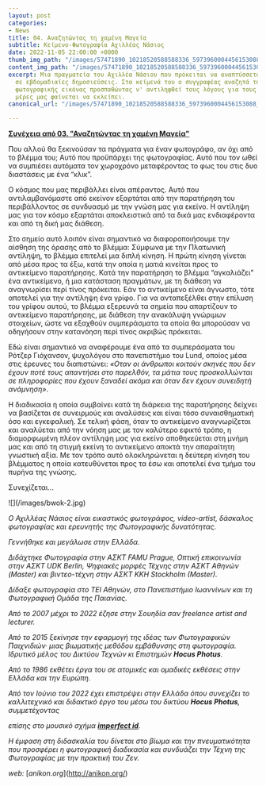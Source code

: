 ```yaml
---
layout: post
categories:
- News
title: 04. Αναζητώντας τη χαμένη Μαγεία
subtitle: Κείμενο-Φωτογραφία Αχιλλέας Νάσιος
date: 2022-11-05 22:00:00 +0000
thumb_img_path: "/images/57471890_10218520588588336_5973960004456153088_o.jpeg"
content_img_path: "/images/57471890_10218520588588336_5973960004456153088_o.jpeg"
excerpt: Μια πραγματεία του Αχιλλέα Νάσιου που πρόκειται να αναπτύσσεται σταδιακά
  σε εβδομαδιαίες δημοσιεύσεις. Στα κείμενά του ο συγγραφέας αναζητά την μαγεία της
  φωτογραφικής εικόνας προσπαθώντας ν' αντιληφθεί τους λόγους για τους οποίους στις
  μέρες μας φαίνεται να εκλείπει.
canonical_url: "/images/57471890_10218520588588336_5973960004456153088_o.jpeg"

---
```

<a href="https://hocusphotus.com/posts/03" target="blank">**Συνέχεια από 03. "Αναζητώντας τη χαμένη Μαγεία"**</a>

Που αλλού θα ξεκινούσαν τα πράγματα για έναν φωτογράφο, αν όχι από το βλέμμα του; Αυτό που προϋπάρχει της φωτογραφίας. Αυτό που τον ωθεί να συμπιέσει αυτόματα τον χωροχρόνο μεταφέροντας το φως του στις δυο διαστάσεις με ένα “κλικ”.

Ο κόσμος που μας περιβάλλει είναι απέραντος. Αυτό που αντιλαμβανόμαστε από εκείνον εξαρτάται από την παρατήρηση του περιβάλλοντος σε συνδυασμό με την γνώση μας για εκείνο. Η αντίληψη μας για τον κόσμο εξαρτάται αποκλειστικά από τα δικά μας ενδιαφέροντα και από τη δική μας διάθεση.

Στο σημείο αυτό λοιπόν είναι σημαντικό να διαφοροποιήσουμε την αίσθηση της όρασης από το βλέμμα: Σύμφωνα με την Πλατωνική αντίληψη, το βλέμμα επιτελεί μια διπλή κίνηση. Η πρώτη κίνηση γίνεται από μέσα προς τα έξω, κατά την οποία η ματιά κινείται προς το αντικείμενο παρατήρησης. Κατά την παρατήρηση το βλέμμα “αγκαλιάζει" ένα αντικείμενο, ή μια κατάσταση πραγμάτων, με τη διάθεση να αναγνωρίσει περί τίνος πρόκειται. Εάν το αντικείμενο είναι άγνωστο, τότε αποτελεί για την αντίληψη ένα γρίφο. Για να ανταπεξέλθει στην επίλυση του γρίφου αυτού, το βλέμμα εξερευνά τα σημεία που απαρτίζουν το αντικείμενο παρατήρησης, με διάθεση την ανακάλυψη γνώριμων στοιχείων, ώστε να εξαχθούν συμπεράσματα τα οποία θα μπορούσαν να οδηγήσουν στην κατανόηση περί τίνος ακριβώς πρόκειται.

Εδώ είναι σημαντικό να αναφέρουμε ένα από τα συμπεράσματα του Ρότζερ Γιόχανσον, ψυχολόγου στο πανεπιστήμιο του Lund, οποίος μέσα στις έρευνες του διαπιστώνει: _«Οταν οι άνθρωποι κοιτούν σκηνές που δεν έχουν ποτέ τους απαντήσει στο παρελθόν, τα μάτια τους προσκολλώνται σε πληροφορίες που έχουν ξαναδεί ακόμα και όταν δεν έχουν συνειδητή ανάμνηση»_.

Η διαδικασία η οποία συμβαίνει κατά τη διάρκεια της παρατήρησης δείχνει να βασίζεται σε συνειρμούς και αναλύσεις και είναι τόσο συναισθηματική όσο και εγκεφαλική. Σε τελική φάση, όταν το αντικείμενο αναγνωρίζεται και αναλύεται από την νόηση μας με τον καλύτερο εφικτό τρόπο, η διαμορφωμένη πλέον αντίληψη μας για εκείνο αποθηκεύεται στη μνήμη μας και από τη στιγμή εκείνη το αντικείμενο αποκτά την απαραίτητη γνωστική αξία. Με τον τρόπο αυτό ολοκληρώνεται η δεύτερη κίνηση του βλέμματος η οποία κατευθύνεται προς τα έσω και αποτελεί ένα τμήμα του πυρήνα της γνώσης.

Συνεχίζεται...

!\[\](/images/bwok-2.jpg)

_Ο Αχιλλέας Νάσιος είναι εικαστικός φωτογράφος, video-artist, δάσκαλος φωτογραφίας και ερευνητής της Φωτογραφικής δυνατότητας._  

_Γεννήθηκε και μεγάλωσε στην Ελλάδα._  

_Διδάχτηκε Φωτογραφία στην ΑΣΚΤ FAMU Prague, Οπτική επικοινωνία στην ΑΣΚΤ UDK Berlin, Ψηφιακές μορφές Τέχνης στην ΑΣΚΤ Αθηνών (Master) και βιντεο-τέχνη στην ΑΣΚΤ KKH Stockholm (Master)._  

_Δίδαξε φωτογραφία στο ΤΕΙ Αθηνών, στο Πανεπιστήμιο Ιωαννίνων και τη Φωτογραφική Ομάδα της Παιανίας._  

_Από το 2007 μέχρι το 2022 έζησε στην Σουηδία σαν freelance artist and lecturer._  

_Από το 2015 ξεκίνησε την εφαρμογή της ιδέας των Φωτογραφικών Παιχνιδιών· μιας βιωματικής μεθόδου εμβάθυνσης στη φωτογραφία. Ιδρυτικό μέλος του Δικτύου Τεχνών κι Επιστημών **Hocus Photus**._  

_Από το 1986 εκθέτει έργα του σε ατομικές και ομαδικές εκθέσεις στην Ελλάδα και την Ευρώπη._  

_Από τον Ιούνιο του 2022 έχει επιστρέψει στην Ελλάδα όπου συνεχίζει το καλλιτεχνικό και διδακτικό έργο του μέσω του δικτύου **Hocus Photus**, συμμετέχοντας_  

_επίσης στο μουσικό σχήμα_ <a href="https://imperfectid.com/" target="blank">**_imperfect id_**</a>_._  

_Η έμφαση στη διδασκαλία του δίνεται στο βίωμα και την πνευματικότητα που προσφέρει η φωτογραφική διαδικασία και συνδυάζει την Τέχνη της Φωτογραφίας με την πρακτική του Ζεν._

_web:_ \[_anikon.org_\](http://anikon.org/)